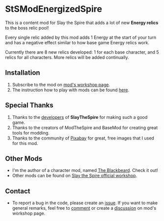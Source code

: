 # StSModEnergizedSpire

This is a content mod for Slay the Spire that adds a lot of new **Energy relics** to the boss relic pool!
 
Every single relic added by this mod adds 1 Energy at the start of your turn and has a negative effect similar to how base game Energy relics work.

Currently there are 8 new relics developed: 1 for each base character, and 5 relics for all characters. More relics will be added continually. 

## Installation ##
1. Subscribe to the mod on [mod's workshop page](https://steamcommunity.com/sharedfiles/filedetails/?id=1639939942).
2. The instruction how to play with mods can be found [here](https://steamcommunity.com/games/646570/announcements/detail/1714081669582224415).

## Special Thanks ##
1. Thanks to the [developers](https://www.megacrit.com/) of **SlayTheSpire** for making such a good game.
2. Thanks to the creators of ModTheSpire and BaseMod for creating great tools for modding.
3. Thanks to the community of [Pixabay](https://pixabay.com) for great, free images that I used for this mod. 

## Other Mods ##
- I'm the author of a character mod, named [The Blackbeard](https://steamcommunity.com/sharedfiles/filedetails/?id=1612105245). Check it out! 
- Other mods can be found on [Slay the Spire official workshop](https://steamcommunity.com/app/646570/workshop/).

## Contact ##

- To report a bug in the code, please create an [issue](https://github.com/JohnnyBazooka89/StSModEnergizedSpire/issues). If you want to make general remarks, feel free to [comment](https://steamcommunity.com/sharedfiles/filedetails/comments/1639939942) or create a [discussion](https://steamcommunity.com/sharedfiles/filedetails/discussions/1639939942) on mod's workshop page.
